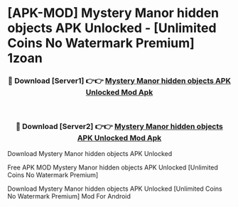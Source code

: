 # [APK-MOD] Mystery Manor  hidden objects APK Unlocked - [Unlimited Coins No Watermark Premium] 1zoan



<div align="center">
<h3>🔴 Download [Server1] 👉👉 <a href="https://momento.my/?title=Mystery_Manor__hidden_objects_APK_Unlocked">Mystery Manor  hidden objects APK Unlocked Mod Apk</a></h3><br>

<h3>🔴 Download [Server2] 👉👉 <a href="https://momento.my/?title=Mystery_Manor__hidden_objects_APK_Unlocked">Mystery Manor  hidden objects APK Unlocked Mod Apk</a></h3>
</div>



Download Mystery Manor  hidden objects APK Unlocked 

Free APK MOD Mystery Manor  hidden objects APK Unlocked [Unlimited Coins No Watermark Premium]

Download Mystery Manor  hidden objects APK Unlocked [Unlimited Coins No Watermark Premium] Mod For Android
